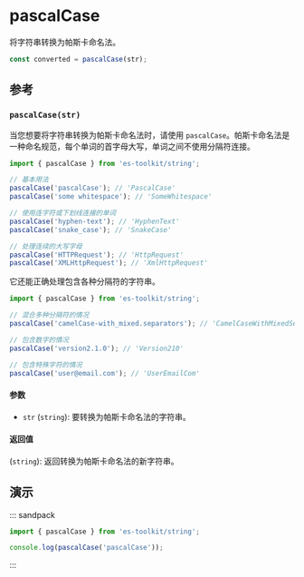 # pascalCase

将字符串转换为帕斯卡命名法。

```typescript
const converted = pascalCase(str);
```

## 参考

### `pascalCase(str)`

当您想要将字符串转换为帕斯卡命名法时，请使用 `pascalCase`。帕斯卡命名法是一种命名规范，每个单词的首字母大写，单词之间不使用分隔符连接。

```typescript
import { pascalCase } from 'es-toolkit/string';

// 基本用法
pascalCase('pascalCase'); // 'PascalCase'
pascalCase('some whitespace'); // 'SomeWhitespace'

// 使用连字符或下划线连接的单词
pascalCase('hyphen-text'); // 'HyphenText'
pascalCase('snake_case'); // 'SnakeCase'

// 处理连续的大写字母
pascalCase('HTTPRequest'); // 'HttpRequest'
pascalCase('XMLHttpRequest'); // 'XmlHttpRequest'
```

它还能正确处理包含各种分隔符的字符串。

```typescript
import { pascalCase } from 'es-toolkit/string';

// 混合多种分隔符的情况
pascalCase('camelCase-with_mixed.separators'); // 'CamelCaseWithMixedSeparators'

// 包含数字的情况
pascalCase('version2.1.0'); // 'Version210'

// 包含特殊字符的情况
pascalCase('user@email.com'); // 'UserEmailCom'
```

#### 参数

- `str` (`string`): 要转换为帕斯卡命名法的字符串。

#### 返回值

(`string`): 返回转换为帕斯卡命名法的新字符串。

## 演示

::: sandpack

```ts index.ts
import { pascalCase } from 'es-toolkit/string';

console.log(pascalCase('pascalCase'));
```

:::
